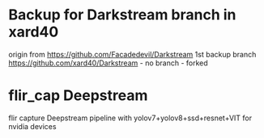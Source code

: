 # Backup for Darkstream branch in xard40
origin from https://github.com/Facadedevil/Darkstream 
1st backup branch https://github.com/xard40/Darkstream - no branch - forked


# flir_cap Deepstream
flir capture Deepstream pipeline with yolov7+yolov8+ssd+resnet+VIT for nvidia devices


